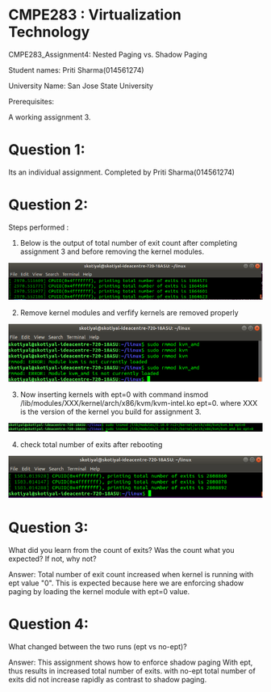 #  CMPE283 : Virtualization Technology
   
   CMPE283_Assignment4: Nested Paging vs. Shadow Paging
   
   Student names: Priti Sharma(014561274)
   
   University Name: San Jose State University
   
   
   Prerequisites:
   
   A working assignment 3.
  
# Question 1: 
   Its an individual assignment. Completed by Priti Sharma(014561274)
   
# Question 2:
  Steps performed :
  
  1. Below is the output of total number of exit count after completing assignment 3 and before removing the kernel modules.
  
  ![image 1](./pics/out1.png?raw=true )
  
  2. Remove kernel modules and verfify kernels are removed properly 
  
  ![image 1](./pics/out2.png?raw=true )
  
  
  3. Now inserting kernels with ept=0 with command insmod /lib/modules/XXX/kernel/arch/x86/kvm/kvm-intel.ko ept=0. 
     where XXX is the version of the kernel you build for assignment 3.
     
 ![image 1](./pics/out3.png?raw=true )
  
  4. check total number of exits after rebooting
  
  ![image 1](./pics/out4.png?raw=true )
  
  
# Question 3: 
  What did you learn from the count of exits? Was the count what you expected? If not, why not? 
  
  Answer: Total number of exit count increased when kernel is running with ept value "0". 
          This is expected because here we are enforcing shadow paging by loading the kernel module with ept=0 value.

# Question 4:
  What changed between the two runs (ept vs no-ept)?
  
  Answer: This assignment shows how to enforce shadow paging With ept, thus results in increased total number of exits.
          with no-ept total number of exits did not increase rapidly as contrast to shadow paging.

